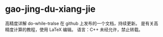 # gao-jing-du-xiang-jie
高精度详解
do-while-tralse 在 github 上发布的一个文档，持续更新。
是有关高精度计算的教程，使用 LaTeX 编辑。
语言：C++
未经允许，禁止转载。
